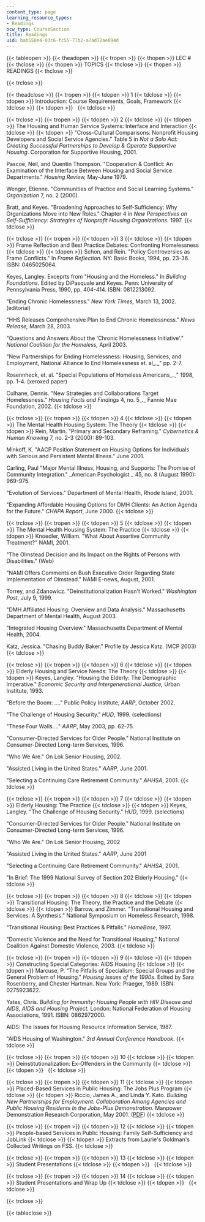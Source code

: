 ```yaml
---
content_type: page
learning_resource_types:
- Readings
ocw_type: CourseSection
title: Readings
uid: bab550e4-03c6-fc55-77b2-a7ad72ae094d
---
```


{{< tableopen >}}
{{< theadopen >}}
{{< tropen >}}
{{< thopen >}}
LEC #
{{< thclose >}}
{{< thopen >}}
TOPICS
{{< thclose >}}
{{< thopen >}}
READINGS
{{< thclose >}}

{{< trclose >}}

{{< theadclose >}}
{{< tropen >}}
{{< tdopen >}}
1
{{< tdclose >}}
{{< tdopen >}}
Introduction: Course Requirements, Goals, Framework
{{< tdclose >}}
{{< tdopen >}}
 
{{< tdclose >}}

{{< trclose >}}
{{< tropen >}}
{{< tdopen >}}
2
{{< tdclose >}}
{{< tdopen >}}
The Housing and Human Service Systems: Interface and Interaction
{{< tdclose >}}
{{< tdopen >}}
"Cross-Cultural Comparisons: Nonprofit Housing Developers and Social Service Agencies." Table 5 in _Not a Solo Act: Creating Successful Partnerships to Develop & Operate Supportive Housing_. Corporation for Supportive Housing, 2001.  
  
Pascoe, Neil, and Quentin Thompson. "Cooperation & Conflict: An Examination of the Interface Between Housing and Social Service Departments." _Housing Review,_ May-June 1979.  
  
Wenger, Etienne. "Communities of Practice and Social Learning Systems." _Organization_ 7, no. 2 (2000).  
  
Bratt, and Keyes. "Broadening Approaches to Self-Sufficiency: Why Organizations Move into New Roles." Chapter 4 in _New Perspectives on Self-Sufficiency: Strategies of Nonprofit Housing Organizations._ 1997.
{{< tdclose >}}

{{< trclose >}}
{{< tropen >}}
{{< tdopen >}}
3
{{< tdclose >}}
{{< tdopen >}}
Frame Reflection and Best Practice Debates: Confronting Homelessness
{{< tdclose >}}
{{< tdopen >}}
Schon, and Rein. "Policy Controversies as Frame Conflicts." In _Frame Reflection._ NY: Basic Books, 1994, pp. 23-36. ISBN: 0465025064.  
  
Keyes, Langley. Exceprts from "Housing and the Homeless." In _Building Foundations_. Edited by DiPasquale and Keyes. Penn: University of Pennsylvania Press, 1990, pp. 404-414. ISBN: 0812213092.  
  
"Ending Chronic Homelessness." _New York Times,_ March 13, 2002. (editorial)  
  
"HHS Releases Comprehensive Plan to End Chronic Homelessness." _News Release,_ March 28, 2003.  
  
"Questions and Answers About the 'Chronic Homelessness Initiative'." _National Coalition for the Homeless,_ April 2003.  
  
"New Partnerships for Ending Homelessness: Housing, Services, and Employment, National Alliance to End Homelessness et. al_._" pp. 2-7.  
  
Rosennheck, et. al. "Special Populations of Homeless Americans_._" 1998, pp. 1-4. (xeroxed paper)  
  
Culhane, Dennis. "New Strategies and Collaborations Target Homelessness." _Housing Facts and Findings_ 4, no. 5_._ Fannie Mae Foundation, 2002.
{{< tdclose >}}

{{< trclose >}}
{{< tropen >}}
{{< tdopen >}}
4
{{< tdclose >}}
{{< tdopen >}}
The Mental Health Housing System: The Theory
{{< tdclose >}}
{{< tdopen >}}
Rein, Martin. "Primary and Secondary Reframing." _Cybernetics & Human Knowing_ 7, no. 2-3 (2000): 89-103.  
  
Minkoff, K. "AACP Position Statement on Housing Options for Individuals with Serious and Persistent Mental Illness." June 2001.  
  
Carling, Paul "Major Mental Illness, Housing, and Supports: The Promise of Community Integration." _American Psychologist _ 45, no. 8 (August 1990): 969-975.  
  
"Evolution of Services." Department of Mental Health, Rhode Island, 2001.  
  
"Expanding Affordable Housing Options for DMH Clients: An Action Agenda for the Future." _CHAPA Report_, June 2000.
{{< tdclose >}}

{{< trclose >}}
{{< tropen >}}
{{< tdopen >}}
5
{{< tdclose >}}
{{< tdopen >}}
The Mental Health Housing System: The Practice
{{< tdclose >}}
{{< tdopen >}}
Knoedler, William. "What About Assertive Community Treatment?" NAMI, 2001.  
  
"The Olmstead Decision and its Impact on the Rights of Persons with Disabilities." (Web)  
  
"NAMI Offers Comments on Bush Executive Order Regarding State Implementation of Olmstead." NAMI E-news, August, 2001.  
  
Torrey, and Zdanowicz. "Deinstitutionalization Hasn't Worked." _Washington Post_, July 9, 1999.  
  
"DMH Affiliated Housing: Overview and Data Analysis." Massachusetts Department of Mental Health, August 2003.  
  
"Integrated Housing Overview." Massachusetts Department of Mental Health, 2004.  
  
Katz, Jessica. "Chasing Buddy Baker." Profile by Jessica Katz. (MCP 2003)
{{< tdclose >}}

{{< trclose >}}
{{< tropen >}}
{{< tdopen >}}
6
{{< tdclose >}}
{{< tdopen >}}
Elderly Housing and Service Needs: The Theory
{{< tdclose >}}
{{< tdopen >}}
Keyes, Langley. "Housing the Elderly: The Demographic Imperative." _Economic Security and Intergenerational Justice,_ Urban Institute, 1993.  
  
"Before the Boom: …." Public Policy Institute, _AARP_, October 2002.  
  
"The Challenge of Housing Security." _HUD_, 1999. (selections)  
  
"These Four Walls…." _AARP_, May 2003, pp. 62-75.  
  
"Consumer-Directed Services for Older People." National Institute on Consumer-Directed Long-term Services, 1996.  
  
"Who We Are." On Lok Senior Housing, 2002.  
  
"Assisted Living in the United States." _AARP_, June 2001.  
  
"Selecting a Continuing Care Retirement Community." _AHHSA_, 2001.
{{< tdclose >}}

{{< trclose >}}
{{< tropen >}}
{{< tdopen >}}
7
{{< tdclose >}}
{{< tdopen >}}
Elderly Housing: The Practice
{{< tdclose >}}
{{< tdopen >}}
Keyes, Langley. "The Challenge of Housing Security." _HUD_, 1999. (selections)  
  
"Consumer-Directed Services for Older People." National Institute on Consumer-Directed Long-term Services, 1996.  
  
"Who We Are." On Lok Senior Housing, 2002  
  
"Assisted Living in the United States." _AARP_, June 2001  
  
"Selecting a Continuing Care Retirement Community." _AHHSA_, 2001.  
  
"In Brief: The 1999 National Survey of Section 202 Elderly Housing."
{{< tdclose >}}

{{< trclose >}}
{{< tropen >}}
{{< tdopen >}}
8
{{< tdclose >}}
{{< tdopen >}}
Transitional Housing: The Theory, the Practice and the Debate
{{< tdclose >}}
{{< tdopen >}}
Barrow, and Zimmer. "Transitional Housing and Services: A Synthesis." National Symposium on Homeless Research, 1998.  
  
"Transitional Housing: Best Practices & Pitfalls." _HomeBase_, 1997.  
  
"Domestic Violence and the Need for Transitional Housing," National Coalition Against Domestic Violence, 2003.
{{< tdclose >}}

{{< trclose >}}
{{< tropen >}}
{{< tdopen >}}
9
{{< tdclose >}}
{{< tdopen >}}
Constructing Special Categories: AIDS Housing
{{< tdclose >}}
{{< tdopen >}}
Marcuse, P. "The Pitfalls of Specialism: Special Groups and the General Problem of Housing." _Housing Issues of the 1990s_. Edited by Sara Rosenberry, and Chester Hartman. New York: Praeger, 1989. ISBN: 0275923622.  
  
Yates, Chris. _Building for Immunity: Housing People with HIV Disease and AIDS, AIDS and Housing Project._ London: National Federation of Housing Associations, 1991. ISBN: 0862972000.  
  
AIDS: The Issues for Housing Resource Information Service, 1987.  
  
"AIDS Housing of Washington." _3rd Annual Conference Handbook_.
{{< tdclose >}}

{{< trclose >}}
{{< tropen >}}
{{< tdopen >}}
10
{{< tdclose >}}
{{< tdopen >}}
Deinstitutionalization: Ex-Offenders in the Community
{{< tdclose >}}
{{< tdopen >}}
 
{{< tdclose >}}

{{< trclose >}}
{{< tropen >}}
{{< tdopen >}}
11
{{< tdclose >}}
{{< tdopen >}}
Placed-Based Services in Public Housing: The Jobs Plus Program
{{< tdclose >}}
{{< tdopen >}}
Riccio, James A., and Linda Y. Kato. _Building New Partnerships for Employment: Collaboration Among Agencies and Public Housing Residents In the Jobs-Plus Demonstration_. Manpower Demonstration Research Corporation, May 2001. ([PDF](https://www.mdrc.org/sites/default/files/Building_New_Partnerships_for_Employment.pdf))
{{< tdclose >}}

{{< trclose >}}
{{< tropen >}}
{{< tdopen >}}
12
{{< tdclose >}}
{{< tdopen >}}
People-based Services in Public Housing: Family Self-Sufficiency and JobLink
{{< tdclose >}}
{{< tdopen >}}
Extracts from Laurie's Goldman's Collected Writings on FSS.
{{< tdclose >}}

{{< trclose >}}
{{< tropen >}}
{{< tdopen >}}
13
{{< tdclose >}}
{{< tdopen >}}
Student Presentations
{{< tdclose >}}
{{< tdopen >}}
 
{{< tdclose >}}

{{< trclose >}}
{{< tropen >}}
{{< tdopen >}}
14
{{< tdclose >}}
{{< tdopen >}}
Student Presentations and Wrap Up
{{< tdclose >}}
{{< tdopen >}}
 
{{< tdclose >}}

{{< trclose >}}

{{< tableclose >}}